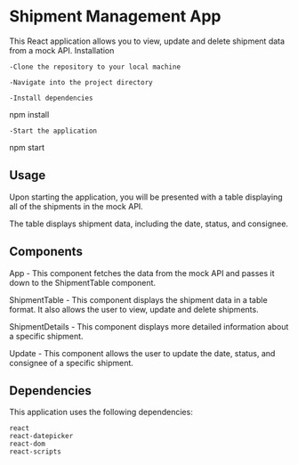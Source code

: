 # Shipment Management App

This React application allows you to view, update and delete shipment data from a mock API.
Installation

    -Clone the repository to your local machine

    -Navigate into the project directory

    -Install dependencies

npm install

    -Start the application

npm start


## Usage

Upon starting the application, you will be presented with a table displaying all of the shipments in the mock API.

The table displays shipment data, including the date, status, and consignee.


## Components

App - This component fetches the data from the mock API and passes it down to the ShipmentTable component.

ShipmentTable - This component displays the shipment data in a table format. It also allows the user to view, update and delete shipments.

ShipmentDetails - This component displays more detailed information about a specific shipment.

Update - This component allows the user to update the date, status, and consignee of a specific shipment.


## Dependencies

This application uses the following dependencies:

    react
    react-datepicker
    react-dom
    react-scripts
